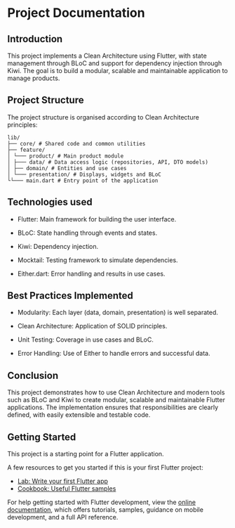 # Project Documentation

## Introduction

This project implements a Clean Architecture using Flutter, with state management through BLoC and support for dependency injection through Kiwi. The goal is to build a modular, scalable and maintainable application to manage products.

## Project Structure

The project structure is organised according to Clean Architecture principles:

```
lib/
├── core/ # Shared code and common utilities
├── feature/
│ └─── product/ # Main product module
│ ├─── data/ # Data access logic (repositories, API, DTO models)
│ ├── domain/ # Entities and use cases
│ └─── presentation/ # Displays, widgets and BLoC
└└─── main.dart # Entry point of the application
```

## Technologies used

- Flutter: Main framework for building the user interface.

- BLoC: State handling through events and states.

- Kiwi: Dependency injection.

- Mocktail: Testing framework to simulate dependencies.

- Either.dart: Error handling and results in use cases.

## Best Practices Implemented

- Modularity: Each layer (data, domain, presentation) is well separated.

- Clean Architecture: Application of SOLID principles.

- Unit Testing: Coverage in use cases and BLoC.

- Error Handling: Use of Either to handle errors and successful data.

## Conclusion

This project demonstrates how to use Clean Architecture and modern tools such as BLoC and Kiwi to create modular, scalable and maintainable Flutter applications. The implementation ensures that responsibilities are clearly defined, with easily extensible and testable code.

## Getting Started

This project is a starting point for a Flutter application.

A few resources to get you started if this is your first Flutter project:

- [Lab: Write your first Flutter app](https://docs.flutter.dev/get-started/codelab)
- [Cookbook: Useful Flutter samples](https://docs.flutter.dev/cookbook)

For help getting started with Flutter development, view the
[online documentation](https://docs.flutter.dev/), which offers tutorials,
samples, guidance on mobile development, and a full API reference.
